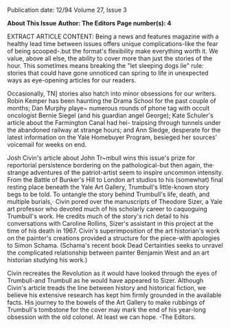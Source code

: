 Publication date: 12/94
Volume 27, Issue 3

**About This Issue**
**Author: The Editors**
**Page number(s): 4**

EXTRACT ARTICLE CONTENT:
Being a news and features magazine with a healthy lead time between issues offers unique complications-like the fear of being scooped-.but the format's flexibility make everything worth it. We value, above all else, the ability to cover more than just the stories of the hour. This sometimes means breaking the "let sleeping dogs lie" rule: stories that could have gone unnoticed can spring to life in unexpected ways as eye-opening articles for our readers. 

Occasionally, TN] stories also hatch into minor obsessions for our writers. Robin Kemper has been haunting the Drama School for the past couple of months; Dan Murphy playe~ numerous rounds of phone tag with occult oncologist Bernie Siegel (and his guardian angel George); Kate Schuler's article about the Farmington Canal had hei- traipsing through tunnels under the abandoned railway at strange hours; and Ann Sledge, desperate for the latest information on the Yale Homebuyer Program, besieged her sources' voicemail for weeks on end. 

Josh Civin's article about John Tr~mbull wins this issue's prize for reportorial persistence bordering on the pathological-but then again, the· strange adventures of the patriot-artist seem to inspire uncommon intensity. From the Battle of Bunker's Hill to London art studios to his (somewhat) final resting place beneath the Yale Art Gallery, Trumbull's little-known story begs to be told. To untangle the story behind Trumbull's life, death, and multiple burials,· Civin pored over the manuscripts of Theodore Sizer, a Yale art professor who devoted much of his scholarly career to caquoguing Trumbull's work. He credits much of the story's rich detail to his conversations with Caroline Rollins, Sizer's assistant in this project at the time of his death in 1967. Civin's superimposition of the art historian's work on the painter's creations provided a structure for the piece-with apologies to Simon Schama. (Schama's recent book Dead Certainties seeks to unravel the complicated relationship between painter Benjamin West and an art historian studying his work.) 

Civin recreates the Revolution as it would have looked through the eyes of Trumbull-and Trumbull as he would have appeared to Sizer. Although Civin's article treads the line between history and historical fiction, we believe his extensive research has kept him firmly grounded in the available facts. His journey to the bowels of the Art Gallery to make rubbings of Trumbull's tombstone for the cover may mark the end of his year-long obsession with the old colonel. At least we can hope. 
-The Editors.
